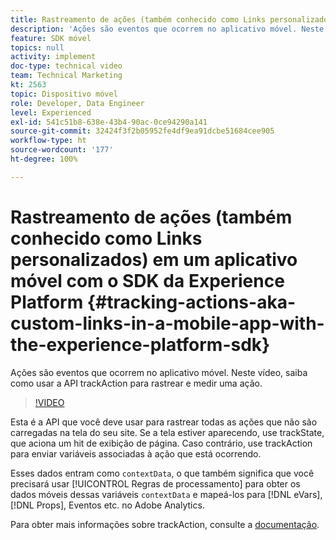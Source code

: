 ```yaml
---
title: Rastreamento de ações (também conhecido como Links personalizados) em um aplicativo móvel com o SDK da Experience Platform
description: 'Ações são eventos que ocorrem no aplicativo móvel. Neste vídeo, saiba como usar a API trackAction para rastrear e medir uma ação. '
feature: SDK móvel
topics: null
activity: implement
doc-type: technical video
team: Technical Marketing
kt: 2563
topic: Dispositivo móvel
role: Developer, Data Engineer
level: Experienced
exl-id: 541c51b8-638e-43b4-90ac-0ce94290a141
source-git-commit: 32424f3f2b05952fe4df9ea91dcbe51684cee905
workflow-type: ht
source-wordcount: '177'
ht-degree: 100%

---
```


# Rastreamento de ações (também conhecido como Links personalizados) em um aplicativo móvel com o SDK da Experience Platform {#tracking-actions-aka-custom-links-in-a-mobile-app-with-the-experience-platform-sdk}

Ações são eventos que ocorrem no aplicativo móvel. Neste vídeo, saiba como usar a API trackAction para rastrear e medir uma ação.

>[!VIDEO](https://video.tv.adobe.com/v/26268/?quality=12)

Esta é a API que você deve usar para rastrear todas as ações que não são carregadas na tela do seu site. Se a tela estiver aparecendo, use trackState, que aciona um hit de exibição de página. Caso contrário, use trackAction para enviar variáveis associadas à ação que está ocorrendo.

Esses dados entram como `contextData`, o que também significa que você precisará usar [!UICONTROL Regras de processamento] para obter os dados móveis dessas variáveis `contextData` e mapeá-los para [!DNL eVars], [!DNL Props], Eventos etc. no Adobe Analytics.

Para obter mais informações sobre trackAction, consulte a [documentação](https://aep-sdks.gitbook.io/docs/using-mobile-extensions/mobile-core/configuration-reference/mobile-core-api-reference).
